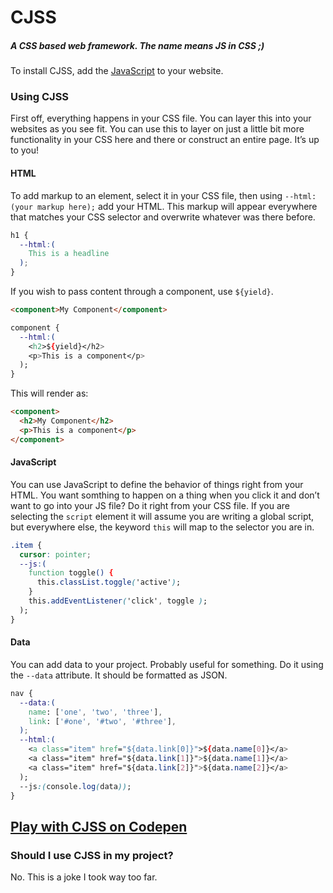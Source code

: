 # CJSS

##### A CSS based web framework. The name means JS in CSS ;)

To install CJSS, add the [JavaScript](https://github.com/scottkellum/CJSS/blob/master/cjss.js) to your website.

### Using CJSS

First off, everything happens in your CSS file. You can layer this into your websites as you see fit. You can use this to layer on just a little bit more functionality in your CSS here and there or construct an entire page. It’s up to you!

#### HTML

To add markup to an element, select it in your CSS file, then using `--html:(your markup here);` add your HTML. This markup will appear everywhere that matches your CSS selector and overwrite whatever was there before.

```css
h1 {
  --html:(
    This is a headline
  );
}
```

If you wish to pass content through a component, use `${yield}`.

```html
<component>My Component</component>
```

```css
component {
  --html:(
    <h2>${yield}</h2>
    <p>This is a component</p>
  );
}
```

This will render as:

```html
<component>
  <h2>My Component</h2>
  <p>This is a component</p>
</component>
```

#### JavaScript

You can use JavaScript to define the behavior of things right from your HTML. You want somthing to happen on a thing when you click it and don’t want to go into your JS file? Do it right from your CSS file. If you are selecting the `script` element it will assume you are writing a global script, but everywhere else, the keyword `this` will map to the selector you are in.

```css
.item {
  cursor: pointer;
  --js:(
    function toggle() {
      this.classList.toggle('active');
    }
    this.addEventListener('click', toggle );
  );
}
```

#### Data

You can add data to your project. Probably useful for something. Do it using the `--data` attribute. It should be formatted as JSON.

```css
nav {
  --data:(
    name: ['one', 'two', 'three'],
    link: ['#one', '#two', '#three'],
  );
  --html:(
    <a class="item" href="${data.link[0]}">${data.name[0]}</a>
    <a class="item" href="${data.link[1]}">${data.name[1]}</a>
    <a class="item" href="${data.link[2]}">${data.name[2]}</a>
  );
  --js:(console.log(data));
}
```

## [Play with CJSS on Codepen](https://codepen.io/scottkellum/pen/WqwjLm)

### Should I use CJSS in my project?

No. This is a joke I took way too far.
